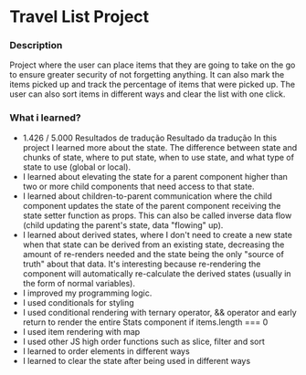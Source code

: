<h1>Travel List Project</h1>

<h3>Description</h3>

<p>
  Project where the user can place items that they are going to take on the go
  to ensure greater security of not forgetting anything. It can also mark the
  items picked up and track the percentage of items that were picked up. The
  user can also sort items in different ways and clear the list with one click.
</p>

<h3>What i learned?</h3>
<ul>
  <li>
    1.426 / 5.000 Resultados de tradução Resultado da tradução In this project I
    learned more about the state. The difference between state and chunks of
    state, where to put state, when to use state, and what type of state to use
    (global or local).
  </li>

  <li>
    I learned about elevating the state for a parent component higher than two
    or more child components that need access to that state.
  </li>

  <li>
    I learned about children-to-parent communication where the child component
    updates the state of the parent component receiving the state setter
    function as props. This can also be called inverse data flow (child updating
    the parent's state, data "flowing" up).
  </li>

  <li>
    I learned about derived states, where I don't need to create a new state
    when that state can be derived from an existing state, decreasing the amount
    of re-renders needed and the state being the only "source of truth" about
    that data. It's interesting because re-rendering the component will
    automatically re-calculate the derived states (usually in the form of normal
    variables).
  </li>

  <li>I improved my programming logic.</li>

  <li>I used conditionals for styling</li>

  <li>
    I used conditional rendering with ternary operator, && operator and early
    return to render the entire Stats component if items.length === 0
  </li>

  <li>I used item rendering with map</li>

  <li>I used other JS high order functions such as slice, filter and sort</li>

  <li>I learned to order elements in different ways</li>

  <li>I learned to clear the state after being used in different ways</li>
</ul>

